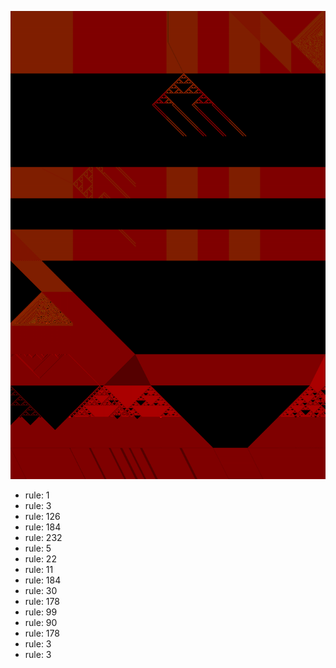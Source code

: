 ![photo](./output.png) 
 * rule: 1
* rule: 3
* rule: 126
* rule: 184
* rule: 232
* rule: 5
* rule: 22
* rule: 11
* rule: 184
* rule: 30
* rule: 178
* rule: 99
* rule: 90
* rule: 178
* rule: 3
* rule: 3

